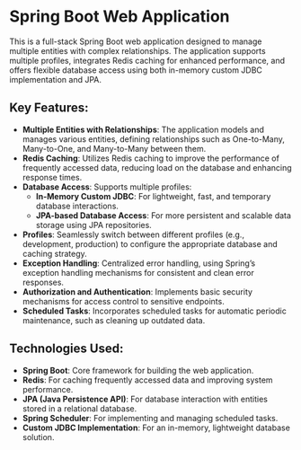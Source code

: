 # Spring Boot Web Application

This is a full-stack Spring Boot web application designed to manage multiple entities with complex relationships. The application supports multiple profiles, integrates Redis caching for enhanced performance, and offers flexible database access using both in-memory custom JDBC implementation and JPA.

## Key Features:
- **Multiple Entities with Relationships**: The application models and manages various entities, defining relationships such as One-to-Many, Many-to-One, and Many-to-Many between them.
- **Redis Caching**: Utilizes Redis caching to improve the performance of frequently accessed data, reducing load on the database and enhancing response times.
- **Database Access**: Supports multiple profiles:
  - **In-Memory Custom JDBC**: For lightweight, fast, and temporary database interactions.
  - **JPA-based Database Access**: For more persistent and scalable data storage using JPA repositories.
- **Profiles**: Seamlessly switch between different profiles (e.g., development, production) to configure the appropriate database and caching strategy.
- **Exception Handling**: Centralized error handling, using Spring’s exception handling mechanisms for consistent and clean error responses.
- **Authorization and Authentication**: Implements basic security mechanisms for access control to sensitive endpoints.
- **Scheduled Tasks**: Incorporates scheduled tasks for automatic periodic maintenance, such as cleaning up outdated data.

## Technologies Used:
- **Spring Boot**: Core framework for building the web application.
- **Redis**: For caching frequently accessed data and improving system performance.
- **JPA (Java Persistence API)**: For database interaction with entities stored in a relational database.
- **Spring Scheduler**: For implementing and managing scheduled tasks.
- **Custom JDBC Implementation**: For an in-memory, lightweight database solution.

